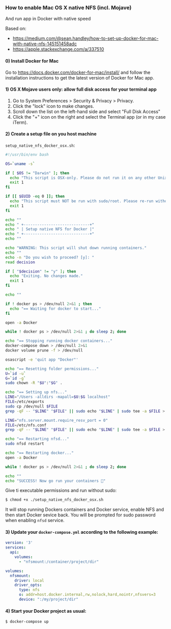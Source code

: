 ### How to enable Mac OS X native NFS (incl. Mojave)
And run app in Docker with native speed

Based on:
* https://medium.com/@sean.handley/how-to-set-up-docker-for-mac-with-native-nfs-145151458adc
* https://apple.stackexchange.com/a/337510

#### 0) Install Docker for Mac

Go to https://docs.docker.com/docker-for-mac/install/ and follow the installation instructions to get the latest version of Docker for Mac app.

#### 1) OS X Mojave users only: allow full disk access for your terminal app

1. Go to System Preferences > Security & Privacy > Privacy.
2. Click the "lock" icon to make changes.
3. Scroll down the list on the left-hand side and select "Full Disk Access"
4. Click the "+" icon on the right and select the Terminal app (or in my case iTerm).

#### 2) Create a setup file on you host machine

`setup_native_nfs_docker_osx.sh`:

```bash
#!/usr/bin/env bash

OS=`uname -s`

if [ $OS != "Darwin" ]; then
  echo "This script is OSX-only. Please do not run it on any other Unix."
  exit 1
fi

if [[ $EUID -eq 0 ]]; then
  echo "This script must NOT be run with sudo/root. Please re-run without sudo." 1>&2
  exit 1
fi

echo ""
echo " +-----------------------------+"
echo " | Setup native NFS for Docker |"
echo " +-----------------------------+"
echo ""

echo "WARNING: This script will shut down running containers."
echo ""
echo -n "Do you wish to proceed? [y]: "
read decision

if [ "$decision" != "y" ]; then
  echo "Exiting. No changes made."
  exit 1
fi

echo ""

if ! docker ps > /dev/null 2>&1 ; then
  echo "== Waiting for docker to start..."
fi

open -a Docker

while ! docker ps > /dev/null 2>&1 ; do sleep 2; done

echo "== Stopping running docker containers..."
docker-compose down > /dev/null 2>&1
docker volume prune -f > /dev/null

osascript -e 'quit app "Docker"'

echo "== Resetting folder permissions..."
U=`id -u`
G=`id -g`
sudo chown -R "$U":"$G" .

echo "== Setting up nfs..."
LINE="/Users -alldirs -mapall=$U:$G localhost"
FILE=/etc/exports
sudo cp /dev/null $FILE
grep -qF -- "$LINE" "$FILE" || sudo echo "$LINE" | sudo tee -a $FILE > /dev/null

LINE="nfs.server.mount.require_resv_port = 0"
FILE=/etc/nfs.conf
grep -qF -- "$LINE" "$FILE" || sudo echo "$LINE" | sudo tee -a $FILE > /dev/null

echo "== Restarting nfsd..."
sudo nfsd restart

echo "== Restarting docker..."
open -a Docker

while ! docker ps > /dev/null 2>&1 ; do sleep 2; done

echo ""
echo "SUCCESS! Now go run your containers 🐳"
```

Give ti executable permissions and run without sudo:
```bash
$ chmod +x ./setup_native_nfs_docker_osx.sh
```

It will stop running Dockers containers and Docker service, enable NFS and then start Docker sevice back. You will be prompted for sudo password when enabling `nfsd` service.

#### 3) Update your `docker-compose.yml` according to the following example:

```yaml
version: '3'
services:
  api:
    volumes:
      - "nfsmount:/container/project/dir"

volumes:
  nfsmount:
    driver: local
    driver_opts:
      type: nfs
      o: addr=host.docker.internal,rw,nolock,hard,nointr,nfsvers=3
      device: ":/my/project/dir"
```

#### 4) Start your Docker project as usual:
```bash
$ docker-compose up
```
